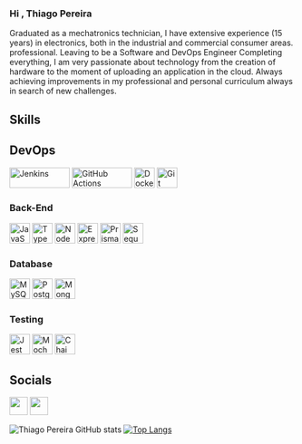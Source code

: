 ### Hi , Thiago Pereira

Graduated as a mechatronics technician, I have extensive experience (15 years) in electronics, both in the industrial and commercial consumer areas. professional. Leaving to be a Software and DevOps Engineer
Completing everything, I am very passionate about technology from the creation of hardware to the moment of uploading an application in the cloud.
Always achieving improvements in my professional and personal curriculum always in search of new challenges.

## Skills

## DevOps

<p align="left">
<a href= "https://www.jenkins.io/" target="_blank" rel="noreferrer"><img src="https://img.shields.io/badge/Jenkins-D24939?style=for-the-badge&logo=Jenkins&logoColor=white" width="106" height="36" alt="Jenkins" /></a>
<a href= "https://github.com/features/actions" target="_blank" rel="noreferrer"><img src="https://img.shields.io/badge/GitHub_Actions-2088FF?style=for-the-badge&logo=github-actions&logoColor=white" width="106" height="36" alt="GitHub Actions" /></a>
<a href="https://www.docker.com" target="_blank" rel="noreferrer"><img src="https://user-images.githubusercontent.com/98766758/217071238-e9e344b2-4822-40d5-8e86-74f05ed40de8.png" width="36" height="36" alt="Docker" /></a>
<a href="https://git-scm.com" target="_blank" rel="noreferrer"><img src="https://cdn.icon-icons.com/icons2/2107/PNG/512/file_type_git_icon_130581.png" width="36" height="36" alt="Git" /></a>
  
</p>

### Back-End

<p align="left">
<a href="https://developer.mozilla.org/en-US/docs/Web/JavaScript" target="_blank" rel="noreferrer"><img src="https://raw.githubusercontent.com/danielcranney/readme-generator/main/public/icons/skills/javascript-colored.svg" width="36" height="36" alt="JavaScript" /></a>
<a href="https://www.typescriptlang.org/" target="_blank" rel="noreferrer"><img src="https://raw.githubusercontent.com/danielcranney/readme-generator/main/public/icons/skills/typescript-colored.svg" width="36" height="36" alt="TypeScript" /></a>
<a href="https://nodejs.org/en/" target="_blank" rel="noreferrer"><img src="https://raw.githubusercontent.com/danielcranney/readme-generator/main/public/icons/skills/nodejs-colored.svg" width="36" height="36" alt="NodeJS" /></a>
<a href="https://expressjs.com/" target="_blank" rel="noreferrer"><img src="https://raw.githubusercontent.com/danielcranney/readme-generator/main/public/icons/skills/express.svg" width="36" height="36" alt="Express" /></a>
<a href="https://www.prisma.io" target="_blank" rel="noreferrer"><img src="https://cdn.icon-icons.com/icons2/2107/PNG/512/file_type_light_prisma_icon_130444.png" width="36" height="36" alt="Prisma ORM" /></a>
<a href="https://sequelize.org" target="_blank" rel="noreferrer"><img src="https://cdn.icon-icons.com/icons2/2415/PNG/512/sequelize_original_logo_icon_146348.png" width="36" height="36" alt="Sequelize ORM" /></a>
  
</p>

### Database
<p align="left">
<a href="https://www.mysql.com/" target="_blank" rel="noreferrer"><img src="https://raw.githubusercontent.com/danielcranney/readme-generator/main/public/icons/skills/mysql-colored.svg" width="36" height="36" alt="MySQL" /></a>
<a href="https://www.postgresql.org/" target="_blank" rel="noreferrer"><img src="https://raw.githubusercontent.com/danielcranney/readme-generator/main/public/icons/skills/postgresql-colored.svg" width="36" height="36" alt="PostgreSQL" /></a>
<a href="https://www.mongodb.com/" target="_blank" rel="noreferrer"><img src="https://raw.githubusercontent.com/danielcranney/readme-generator/main/public/icons/skills/mongodb-colored.svg" width="36" height="36" alt="MongoDB" /></a>
</p>

### Testing
<p align="left">
<a href="https://jestjs.io" target="_blank" rel="noreferrer"><img src="https://cdn.icon-icons.com/icons2/2107/PNG/512/file_type_jest_snapshot_icon_130513.png" width="36" height="36" alt="Jest" /></a>  
<a href="https://mochajs.org" target="_blank" rel="noreferrer"><img src="https://cdn.icon-icons.com/icons2/2107/PNG/512/file_type_mocha_icon_130387.png" width="36" height="36" alt="Mocha" /></a>
<a href="https://www.chaijs.com" target="_blank" rel="noreferrer"><img src="https://cdn.icon-icons.com/icons2/2699/PNG/512/chaijs_logo_icon_168435.png" width="36" height="36" alt="Chai" /></a>
</p>

## Socials

<p align="left"><a href="http://www.instagram.com/titi0001" target="_blank" rel="noreferrer"><img src="https://raw.githubusercontent.com/danielcranney/readme-generator/main/public/icons/socials/instagram.svg" width="32" height="32" /></a> <a href="https://www.linkedin.com/in/thiago-pereira-14996b117/" target="_blank" rel="noreferrer"><img src="https://raw.githubusercontent.com/danielcranney/readme-generator/main/public/icons/socials/linkedin.svg" width="32" height="32" /></a> 

  
![Thiago Pereira GitHub stats](https://github-readme-stats.vercel.app/api?username=titi0001&show_icons=true&theme=onedark)            [![Top Langs](https://github-readme-stats.vercel.app/api/top-langs/?username=titi0001&layout=compact)](https://github.com/titi0001/github-readme-stats)
  
